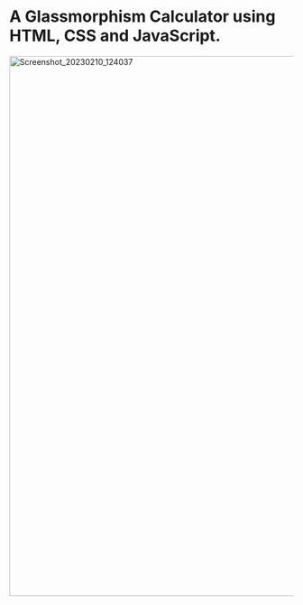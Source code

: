 # A Glassmorphism Calculator using HTML, CSS and JavaScript.

<img width="957" alt="Screenshot_20230210_124037" src="https://user-images.githubusercontent.com/44643767/218010239-b68362c1-c18d-49b9-8ca9-17964f16bca0.png">
